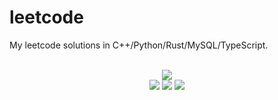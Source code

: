 # leetcode
My leetcode solutions in C++/Python/Rust/MySQL/TypeScript.

<div align="center">
<br/>
<img src="https://img.shields.io/badge/Solved-741/3247%20=%2022%25-blue.svg?style=flat-square" />
<br/>
<img src="https://img.shields.io/badge/Easy-296/817-5CB85D.svg?style=flat-square" />
<img src="https://img.shields.io/badge/Medium-351/1704-F0AE4E.svg?style=flat-square" />
<img src="https://img.shields.io/badge/Hard-94/726-D95450.svg?style=flat-square" />
</div>